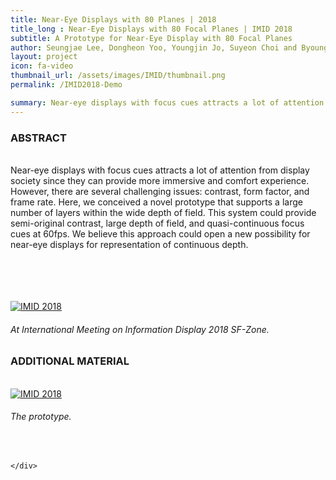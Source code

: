 ```yaml
---
title: Near-Eye Displays with 80 Planes | 2018
title_long : Near-Eye Displays with 80 Focal Planes | IMID 2018
subtitle: A Prototype for Near-Eye Display with 80 Focal Planes
author: Seungjae Lee, Dongheon Yoo, Youngjin Jo, Suyeon Choi and Byoungho Lee
layout: project
icon: fa-video
thumbnail_url: /assets/images/IMID/thumbnail.png
permalink: /IMID2018-Demo

summary: Near-eye displays with focus cues attracts a lot of attention from display society since they can provide more immersive and comfort experience. However, there are several challenging issues &#58; contrast, form factor, and frame rate. Here, we conceived a novel prototype that supports a large number of layers within the wide depth of field. This system could provide semi-original contrast, large depth of field, and quasi-continuous focus cues at 60fps. We believe this approach could open a new possibility for near-eye displays for representation of continuous depth.
---
```


<div class="row border-top" >
  <div class="6u 12u$(mobile) padding0 padding-right20 border-right" align="left">
  <h3>ABSTRACT</h3>
  <br>
  Near-eye displays with focus cues attracts a lot of attention from display society since they can provide more immersive and comfort experience. However, there are several challenging issues: contrast, form factor, and frame rate. Here, we conceived a novel prototype that supports a large number of layers within the wide depth of field. This system could provide semi-original contrast, large depth of field, and quasi-continuous focus cues at 60fps. We believe this approach could open a new possibility for near-eye displays for representation of continuous depth.

  <br><br><br><br>
  <a href="#" class="image fit">
    <img src="{{ 'assets/images/IMID/imid.png' | relative_url }}" alt="IMID 2018" />
  </a>
  <h6> At International Meeting on Information Display 2018 SF-Zone. </h6>

  </div>
    <div class="6u 12u$(mobile) padding0 padding-left20" align="left">
    <h3>ADDITIONAL MATERIAL</h3>
    <br>
    <a href="#" class="image fit">
      <img src="{{ 'assets/images/IMID/1.jpg' | relative_url }}" alt="IMID 2018" />
    </a>
    <h6>The prototype.</h6>
    <br>

    </div>
</div>
